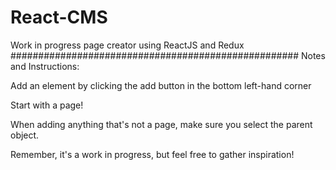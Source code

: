 # React-CMS
Work in progress page creator using ReactJS and Redux
####################################################
Notes and Instructions:

Add an element by clicking the add button in the bottom left-hand corner

Start with a page!

When adding anything that's not a page, make sure you select the parent object.

Remember, it's a work in progress, but feel free to gather inspiration!
